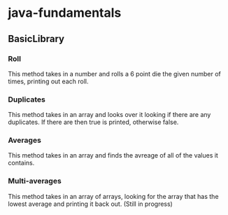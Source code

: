 # java-fundamentals

## BasicLibrary

### Roll
This method takes in a number and rolls a 6 point die the given number of times, printing out each roll.

### Duplicates
This method takes in an array and looks over it looking if there are any duplicates. If there are then true is printed, otherwise false.

### Averages
This method takes in an array and finds the avreage of all of the values it contains.

### Multi-averages
This method takes in an array of arrays, looking for the array that has the lowest average and printing it back out. (Still in progress)

